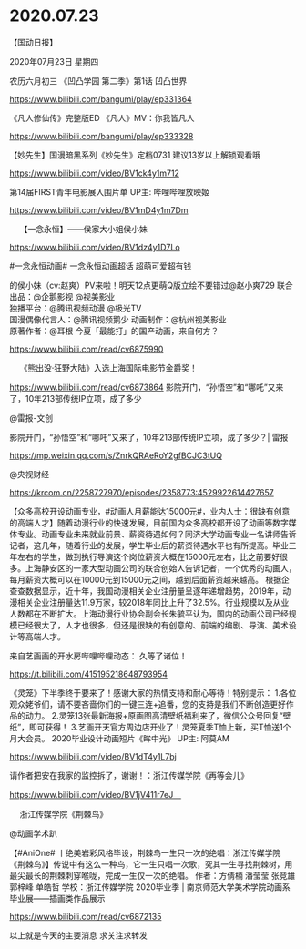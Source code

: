 # 2020.07.23

【国动日报】

2020年07月23日  星期四

农历六月初三
   《凹凸学园 第二季》第1话 凹凸世界

https://www.bilibili.com/bangumi/play/ep331364



《凡人修仙传》完整版ED 《凡人》MV：你我皆凡人


https://www.bilibili.com/bangumi/play/ep333328


【妙先生】国漫暗黑系列《妙先生》定档0731  建议13岁以上解锁观看哦

https://www.bilibili.com/video/BV1ck4y1m712


第14届FIRST青年电影展入围片单 UP主: 哔哩哔哩放映姬

https://www.bilibili.com/video/BV1mD4y1m7Dm

　
【一念永恒】——侯家大小姐侯小妹

https://www.bilibili.com/video/BV1dz4y1D7Lo

 #一念永恒动画#  一念永恒动画超话 超萌可爱超有钱

的侯小妹（cv:赵爽）PV来啦！明天12点更萌Q版立绘不要错过@赵小爽729
联合出品：@企鹅影视  @视美影业  
独播平台：@腾讯视频动漫 @极光TV  
国漫偶像代言人：@腾讯视频鹅少
动画制作：@杭州视美影业  
原著作者：@耳根
今夏「最能打」的国产动画，来自何方？

https://www.bilibili.com/read/cv6875990

 　
《熊出没·狂野大陆》入选上海国际电影节金爵奖！

https://www.bilibili.com/read/cv6873864
影院开门，“孙悟空”和“哪吒”又来了，10年213部传统IP立项，成了多少

@雷报-文创　

影院开门，“孙悟空”和“哪吒”又来了，10年213部传统IP立项，成了多少？| 雷报

https://mp.weixin.qq.com/s/ZnrkQRAeRoY2gfBCJC3tUQ

@央视财经　　

https://krcom.cn/2258727970/episodes/2358773:4529922614427657

【众多高校开设动画专业，#动画人月薪能达15000元#，业内人士：很缺有创意的高端人才】随着动漫行业的快速发展，目前国内众多高校都开设了动画等数字媒体专业。动画专业未来就业前景、薪资待遇如何？同济大学动画专业一名讲师告诉记者，这几年，随着行业的发展，学生毕业后的薪资待遇水平也有所提高。毕业三年左右的学生，做到执行导演这个岗位薪资大概在15000元左右，比之前要好很多。上海静安区的一家大型动画公司的联合创始人告诉记者，一个优秀的动画人，每月薪资大概可以在10000元到15000元之间，越到后面薪资越来越高。
根据企查查数据显示，近十年，我国动漫相关企业注册量呈逐年递增趋势，2019年，动漫相关企业注册量达11.9万家，较2018年同比上升了32.5%。行业规模以及从业人数都在不断扩大。上海动漫行业协会副会长朱毓平认为，国内的动画公司已经规模已经很大了，人才也很多，但还是很缺的有创意的、前端的编剧、导演、美术设计等高端人才。

来自艺画画的开水房哔哩哔哩动态： 久等了诸位！　

https://t.bilibili.com/415195218648793954

《灵笼》下半季终于要来了！感谢大家的热情支持和耐心等待！特别提示：
1.各位观众姥爷们，请不要吝啬你们的一键三连+追番，您的支持是我们不断创造更好作品的动力。
2.灵笼13张最新海报+原画图高清壁纸福利来了，微信公众号回复“壁纸”，即可获得！
3.艺画开天官方周边店开业了！灵笼夏季T恤上新，买T恤送1个月大会员。
2020毕业设计动画短片《眸中光》 UP主: 阿莫AM

https://www.bilibili.com/video/BV1dT4y1L7bj


请作者把安在我家的监控拆了，谢谢！：浙江传媒学院《再等会儿》

https://www.bilibili.com/video/BV1jV411r7eJ　

　
浙江传媒学院《荆棘鸟》

@动画学术趴  

【#AniOne# 丨绝美岩彩风格毕设，荆棘鸟一生只一次的绝唱：浙江传媒学院《荆棘鸟》】传说中有这么一种鸟，它一生只唱一次歌，究其一生寻找荆棘树，用最尖最长的荆棘刺穿喉咙，完成一生仅一次的绝唱。 
作者：方倩楠 潘莹莹 张竞雄 郭梓峰 单皓哲
学校：浙江传媒学院
2020毕业季 | 南京师范大学美术学院动画系毕业展——插画类作品展示


https://www.bilibili.com/read/cv6872135

以上就是今天的主要消息
求关注求转发




